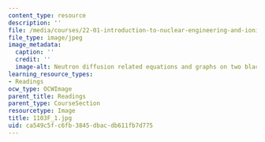 ```yaml
---
content_type: resource
description: ''
file: /media/courses/22-01-introduction-to-nuclear-engineering-and-ionizing-radiation-fall-2016/ca549c5fc6fb3845dbacdb611fb7d775_1103F_1.jpg
file_type: image/jpeg
image_metadata:
  caption: ''
  credit: ''
  image-alt: Neutron diffusion related equations and graphs on two blackboards.
learning_resource_types:
- Readings
ocw_type: OCWImage
parent_title: Readings
parent_type: CourseSection
resourcetype: Image
title: 1103F_1.jpg
uid: ca549c5f-c6fb-3845-dbac-db611fb7d775
---
```

